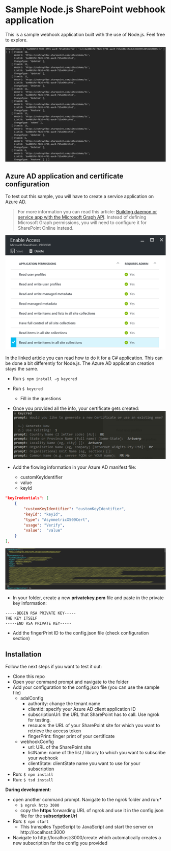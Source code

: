 # Sample Node.js SharePoint webhook application

This is a sample webhook application built with the use of Node.js. Feel free to explore.

![Notification sample](./assets/notifications.png)

## Azure AD application and certificate configuration
To test out this sample, you will have to create a service application on Azure AD. 

> For more information you can read this article: [Building daemon or service app with the Microsoft Graph API](https://www.eliostruyf.com/building-daemon-or-service-app-with-the-microsoft-graph-api/). Instead of defining Microsoft Graph permissions, you will need to configure it for SharePoint Online instead.

![Read & Write permissions](./assets/azure-ad-permissions.png)

In the linked article you can read how to do it for a C# application. This can be done a bit differently for Node.js. The Azure AD application creation stays the same.

- Run `$ npm install -g keycred`
- Run `$ keycred`
    - Fill in the questions
- Once you provided all the info, your certificate gets created:
![Certificate information](./assets/certificate.png)

- Add the flowing information in your Azure AD manifest file:
    - customKeyIdentifier
    - value
    - keyId

```JSON
"keyCredentials": [
    {
        "customKeyIdentifier": "customKeyIdentifier",
        "keyId": "keyId",
        "type": "AsymmetricX509Cert",
        "usage": "Verify",
        "value":  "value"
    }
],
```

![keyCredentials config](./assets/manifest.png)

- In your folder, create a new **privatekey.pem** file and paste in the private key information:

```
-----BEGIN RSA PRIVATE KEY-----
THE KEY ITSELF
-----END RSA PRIVATE KEY-----
```

- Add the fingerPrint ID to the config.json file (check configuration section)

## Installation
Follow the next steps if you want to test it out:
- Clone this repo
- Open your command prompt and navigate to the folder
- Add your configuration to the config.json file (you can use the sample file)
    - adalConfig
        - authority: change the tenant name
        - clientId: specify your Azure AD client application ID
        - subscriptionUrl: the URL that SharePoint has to call. Use ngrok for testing.
        - resouce: the URL of your SharePoint site for which you want to retrieve the access token
        - fingerPrint: finger print of your certificate
    - webhookConfig
        - url: URL of the SharePoint site
        - listName: name of the list / library to which you want to subscribe your webhook
        - clientState: clientState name you want to use for your subscription
- Run: `$ npm install`
- Run: `$ tsd install`

**During development:** 
- open another command prompt. Navigate to the ngrok folder and run:*
    - `$ ngrok http 3000`
    - copy the **https** forwarding URL of ngrok and use it in the config.json file for the **subscriptionUrl**
- Run: `$ npm start`
    - This transpiles TypeScript to JavaScript and start the server on http://localhost:3000
- Navigate to http://localhost:3000/create which automatically creates a new subscription for the config you provided